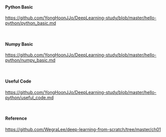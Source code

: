 #### Python Basic

<https://github.com/YongHoonJJo/DeepLearning-study/blob/master/hello-python/python_basic.md>

<br>

#### Numpy Basic

<https://github.com/YongHoonJJo/DeepLearning-study/blob/master/hello-python/numpy_basic.md>

<br>

#### Useful Code

<https://github.com/YongHoonJJo/DeepLearning-study/blob/master/hello-python/useful_code.md>

<br>

#### Reference

<https://github.com/WegraLee/deep-learning-from-scratch/tree/master/ch01>



